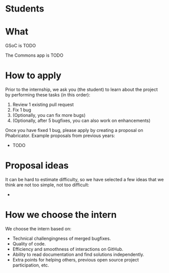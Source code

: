 # Students

# What

GSoC is TODO

The Commons app is TODO

# How to apply

Prior to the internship, we ask you (the student) to learn about the project by performing these tasks (in this order):

1. Review 1 existing pull request
2. Fix 1 bug
3. (Optionally, you can fix more bugs)
4. (Optionally, after 5 bugfixes, you can also work on enhancements)

Once you have fixed 1 bug, please apply by creating a proposal on Phabricator. Example proposals from previous years:

- TODO

# Proposal ideas

It can be hard to estimate difficulty, so we have selected a few ideas that we think are not too simple, not too difficult:

- 

# How we choose the intern

We choose the intern based on:
  - Technical challengingness of merged bugfixes.
  - Quality of code.
  - Efficiency and smoothness of interactions on GitHub.
  - Ability to read documentation and find solutions independently.
  - Extra points for helping others, previous open source project participation, etc.
